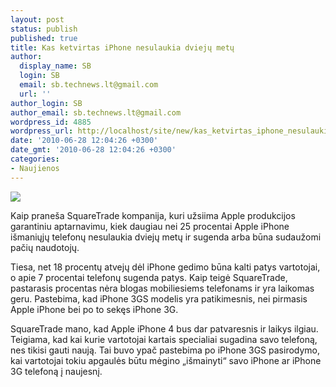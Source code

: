 ```yaml
---
layout: post
status: publish
published: true
title: Kas ketvirtas iPhone nesulaukia dviejų metų
author:
  display_name: SB
  login: SB
  email: sb.technews.lt@gmail.com
  url: ''
author_login: SB
author_email: sb.technews.lt@gmail.com
wordpress_id: 4885
wordpress_url: http://localhost/site/new/kas_ketvirtas_iphone_nesulaukia_dvieju_metu/
date: '2010-06-28 12:04:26 +0300'
date_gmt: '2010-06-28 12:04:26 +0300'
categories:
- Naujienos
---
```

<div class="imgright"><img src="http://t3.gstatic.com/images?q=tbn:3THHVlDVtGP_0M:http://mobilestormer.files.wordpress.com/2008/05/3g-apple-iphone.jpg"  /></div>
<p>Kaip praneša SquareTrade kompanija, kuri užsiima Apple produkcijos garantiniu aptarnavimu, kiek daugiau nei 25 procentai Apple iPhone išmaniųjų telefonų nesulaukia dviejų metų ir sugenda arba būna sudaužomi pačių naudotojų.</p>
<p>Tiesa, net 18 procentų atvejų dėl iPhone gedimo būna kalti patys vartotojai, o apie 7 procentai telefonų sugenda patys. Kaip teigė SquareTrade, pastarasis procentas nėra blogas mobiliesiems telefonams ir yra laikomas geru. Pastebima, kad iPhone 3GS modelis yra patikimesnis, nei pirmasis Apple iPhone bei po to sekęs iPhone 3G.</p>
<p>SquareTrade mano, kad Apple iPhone 4 bus dar patvaresnis ir laikys ilgiau. Teigiama, kad kai kurie vartotojai kartais specialiai sugadina savo telefoną, nes tikisi gauti naują. Tai buvo ypač pastebima po iPhone 3GS pasirodymo, kai vartotojai tokiu apgaulės būtu mėgino „išmainyti“ savo iPhone ar iPhone 3G telefoną į naujesnį.<br /></p>
